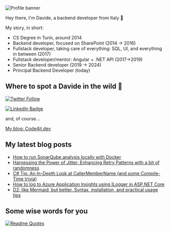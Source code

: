 ![Profile banner](https://www.code4it.dev/img/personal-cover-image.png)

Hey there, I'm Davide, a backend developer from Italy 🤏 

My story, in short:

* CS Degree in Turin, around 2014
* Backend developer, focused on SharePoint (2014 -> 2016)
* Fullstack developer, taking care of everything: SQL, UI, and everything in between (2017)
* Fullstack developer/mentor: Angular + .NET API (2017->2019)
* Senior Backend developer (2019 -> 2024)
* Principal Backend Developer (today) 

## Where to spot a Davide in the wild 🦏


[![Twitter Follow](https://img.shields.io/twitter/follow/BelloneDavide?label=Let%27s%20get%20in%20touch%20on%20Twitter&style=social)](https://twitter.com/BelloneDavide)

[![LinkedIn Badge](https://img.shields.io/badge/LinkedIn-Profile-informational?style=social&logo=linkedin)](https://www.linkedin.com/in/bellonedavide/)

and, of course...

[My blog: Code4it.dev](https://www.code4it.dev/)


## My latest blog posts

<!-- BLOG-POST-LIST:START -->
- [How to run SonarQube analysis locally with Docker](https://www.code4it.dev/blog/sonarqube-local-with-docker/)
- [Harnessing the Power of Jitter: Enhancing Retry Patterns with a bit of randomness](https://www.code4it.dev/architecture-notes/retry-patterns-jitter/)
- [C# Tip: An In-Depth Look at CallerMemberName &lpar;and some Compile-Time trivia&rpar;](https://www.code4it.dev/csharptips/callermembername-attribute/)
- [How to log to Azure Application Insights using ILogger in ASP.NET Core](https://www.code4it.dev/blog/azure-application-insights-ilogger-aspnetcore/)
- [D2: like Mermaid, but better. Syntax, installation, and practical usage tips](https://www.code4it.dev/architecture-notes/d2-diagrams/)
<!-- BLOG-POST-LIST:END -->



## Some wise words for you

[![Readme Quotes](https://quotes-github-readme.vercel.app/api?type=horizontal&theme=light)](https://github.com/piyushsuthar/github-readme-quotes)
